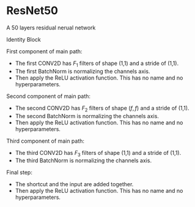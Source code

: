# ResNet50
A 50 layers residual nerual network

Identity Block

First component of main path: 
- The first CONV2D has $F_1$ filters of shape (1,1) and a stride of (1,1). 
- The first BatchNorm is normalizing the channels axis.
- Then apply the ReLU activation function. This has no name and no hyperparameters. 

Second component of main path:
- The second CONV2D has $F_2$ filters of shape $(f,f)$ and a stride of (1,1).
- The second BatchNorm is normalizing the channels axis.
- Then apply the ReLU activation function. This has no name and no hyperparameters. 

Third component of main path:
- The third CONV2D has $F_3$ filters of shape (1,1) and a stride of (1,1).
- The third BatchNorm is normalizing the channels axis.

Final step: 
- The shortcut and the input are added together.
- Then apply the ReLU activation function. This has no name and no hyperparameters. 
